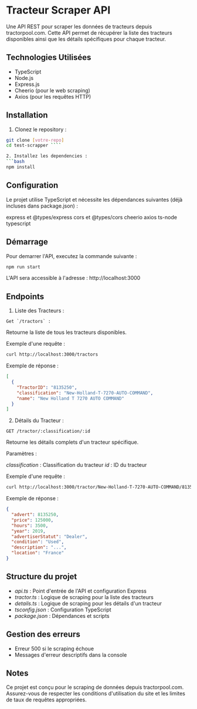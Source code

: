 # Tracteur Scraper API

Une API REST pour scraper les données de tracteurs depuis tractorpool.com. Cette API permet de récupérer la liste des tracteurs disponibles ainsi que les détails spécifiques pour chaque tracteur.

## Technologies Utilisées

- TypeScript
- Node.js
- Express.js
- Cheerio (pour le web scraping)
- Axios (pour les requêtes HTTP)

## Installation

1. Clonez le repository :
```bash
git clone [votre-repo]
cd test-scrapper ````

2. Installez les dependencies :
```bash
npm install
```

## Configuration
Le projet utilise TypeScript et nécessite les dépendances suivantes (déjà incluses dans package.json) :

express et @types/express
cors et @types/cors
cheerio
axios
ts-node
typescript

## Démarrage

Pour demarrer l'API, executez la commande suivante :
```bash
npm run start
```

L'API sera accessible à l'adresse : http://localhost:3000

## Endpoints

1. Liste des Tracteurs :

```
Get `/tractors` :
```

Retourne la liste de tous les tracteurs disponibles.

Exemple d'une requête :
```bash
curl http://localhost:3000/tractors
```

Exemple de réponse :

```json
[
  {
    "TractorID": "8135250",
    "classification": "New-Holland-T-7270-AUTO-COMMAND",
    "name": "New Holland T 7270 AUTO COMMAND"
  }
]
```

2. Détails du Tracteur :

```
GET /tractor/:classification/:id
```

Retourne les détails complets d'un tracteur spécifique.

Paramètres :

*classification* : Classification du tracteur
*id* : ID du tracteur

Exemple d'une requête :
```bash
curl http://localhost:3000/tractor/New-Holland-T-7270-AUTO-COMMAND/8135250
```

Exemple de réponse :

```json
{
  "advert": 8135250,
  "price": 125000,
  "hours": 3500,
  "year": 2019,
  "advertiserStatut": "Dealer",
  "condition": "Used",
  "description": "...",
  "location": "France"
}
```

## Structure du projet

- *api.ts* : Point d'entrée de l'API et configuration Express
- *tractor.ts* : Logique de scraping pour la liste des tracteurs
- *details.ts* : Logique de scraping pour les détails d'un tracteur
- *tsconfig.json* : Configuration TypeScript
- *package.json* : Dépendances et scripts

## Gestion des erreurs 

- Erreur 500 si le scraping échoue
- Messages d'erreur descriptifs dans la console

## Notes
Ce projet est conçu pour le scraping de données depuis tractorpool.com. Assurez-vous de respecter les conditions d'utilisation du site et les limites de taux de requêtes appropriées.